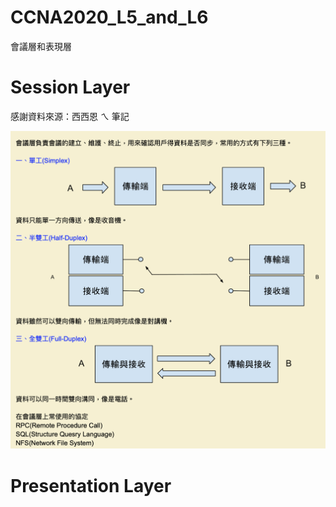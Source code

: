 # CCNA2020_L5_and_L6
會議層和表現層

# Session Layer 

感謝資料來源：西西恩 ㄟ 筆記

![session layer](https://raw.githubusercontent.com/QueenieCplusplus/CCNA2020_L5_and_L6/master/Session_Layer.png)


# Presentation Layer
